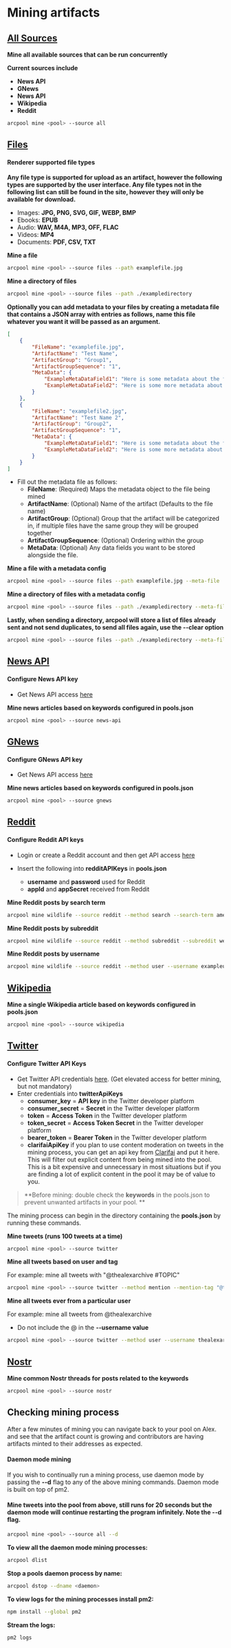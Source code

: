 # Mining artifacts

## [All Sources](/#/docs/creating-a-pool/mining-artifacts#all)

**Mine all available sources that can be run concurrently**

**Current sources include**

- **News API**
- **GNews**
- **News API**
- **Wikipedia**
- **Reddit**

```sh
arcpool mine <pool> --source all
```

## [Files](/#/docs/creating-a-pool/mining-artifacts#files)

#### Renderer supported file types

**Any file type is supported for upload as an artifact, however the following types are supported by the user interface. Any file types not in the following list can still be found in the site, however they will only be available for download.**

- Images: **JPG, PNG, SVG, GIF, WEBP, BMP**
- Ebooks: **EPUB**
- Audio: **WAV, M4A, MP3, OFF, FLAC**
- Videos: **MP4**
- Documents: **PDF, CSV, TXT**

**Mine a file**

```sh
arcpool mine <pool> --source files --path examplefile.jpg
```

**Mine a directory of files**

```sh
arcpool mine <pool> --source files --path ./exampledirectory
```

**Optionally you can add metadata to your files by creating a metadata file that contains a JSON array with entries as follows, name this file whatever you want it will be passed as an argument.**

```json
[
	{
		"FileName": "examplefile.jpg",
		"ArtifactName": "Test Name",
		"ArtifactGroup": "Group1",
		"ArtifactGroupSequence": "1",
		"MetaData": {
			"ExampleMetaDataField1": "Here is some metadata about the file",
			"ExampleMetaDataField2": "Here is some more metadata about the file"
		}
	},
	{
		"FileName": "examplefile2.jpg",
		"ArtifactName": "Test Name 2",
		"ArtifactGroup": "Group2",
		"ArtifactGroupSequence": "1",
		"MetaData": {
			"ExampleMetaDataField1": "Here is some metadata about the file",
			"ExampleMetaDataField2": "Here is some more metadata about the file"
		}
	}
]
```

- Fill out the metadata file as follows:
  - **FileName**: (Required) Maps the metadata object to the file being mined
  - **ArtifactName**: (Optional) Name of the artifact (Defaults to the file name)
  - **ArtifactGroup**: (Optional) Group that the artifact will be categorized in, if multiple files have the same group they will be grouped together
  - **ArtifactGroupSequence**: (Optional) Ordering within the group
  - **MetaData**: (Optional) Any data fields you want to be stored alongside the file.

**Mine a file with a metadata config**

```sh
arcpool mine <pool> --source files --path examplefile.jpg --meta-file ./metafile.json
```

**Mine a directory of files with a metadata config**

```sh
arcpool mine <pool> --source files --path ./exampledirectory --meta-file ./metafile.json
```

**Lastly, when sending a directory, arcpool will store a list of files already sent and not send duplicates, to send all files again, use the --clear option**

```sh
arcpool mine <pool> --source files --path ./exampledirectory --meta-file ./metafile.json --clear
```

## [News API](/#/docs/creating-a-pool/mining-artifacts#news)

#### Configure News API key

- Get News API access [here](https://newsapi.org/)

**Mine news articles based on keywords configured in pools.json**

```sh
arcpool mine <pool> --source news-api
```

## [GNews](/#/docs/creating-a-pool/mining-artifacts#gnews)

#### Configure GNews API key

- Get News API access [here](https://gnews.io/)

**Mine news articles based on keywords configured in pools.json**

```sh
arcpool mine <pool> --source gnews
```

## [Reddit](/#/docs/creating-a-pool/mining-artifacts#reddit)

#### Configure Reddit API keys

- Login or create a Reddit account and then get API access [here](https://www.reddit.com/prefs/apps)

- Insert the following into **redditAPIKeys** in **pools.json**
  - **username** and **password** used for Reddit
  - **appId** and **appSecret** received from Reddit

**Mine Reddit posts by search term**

```sh
arcpool mine wildlife --source reddit --method search --search-term america
```

**Mine Reddit posts by subreddit**

```sh
arcpool mine wildlife --source reddit --method subreddit --subreddit webdev
```

**Mine Reddit posts by username**

```sh
arcpool mine wildlife --source reddit --method user --username exampleusername
```

## [Wikipedia](/#/docs/creating-a-pool/mining-artifacts#wikipedia)

**Mine a single Wikipedia article based on keywords configured in pools.json**

```sh
arcpool mine <pool> --source wikipedia
```

## [Twitter](/#/docs/creating-a-pool/mining-artifacts#twitter)

#### Configure Twitter API Keys

- Get Twitter API credentials [here](https://developer.twitter.com/en/docs/authentication/oauth-1-0a/api-key-and-secret). (Get elevated access for better mining, but not mandatory)
- Enter credentials into **twitterApiKeys**
  - **consumer_key** = **API key** in the Twitter developer platform
  - **consumer_secret** = **Secret** in the Twitter developer platform
  - **token** = **Access Token** in the Twitter developer platform
  - **token_secret** = **Access Token Secret** in the Twitter developer platform
  - **bearer_token** = **Bearer Token** in the Twitter developer platform
  - **clarifaiApiKey** if you plan to use content moderation on tweets in the mining process, you can get an api key from [Clarifai](https://www.clarifai.com/) and put it here. This will filter out explicit content from being mined into the pool. This is a bit expensive and unnecessary in most situations but if you are finding a lot of explicit content in the pool it may be of value to you.

> **Before mining: double check the **keywords** in the pools.json to prevent unwanted artifacts in your pool. **

The mining process can begin in the directory containing the **pools.json** by running these commands.

**Mine tweets (runs 100 tweets at a time)**

```sh
arcpool mine <pool> --source twitter
```

**Mine all tweets based on user and tag**

For example: mine all tweets with "@thealexarchive #TOPIC"

```sh
arcpool mine <pool> --source twitter --method mention --mention-tag "@thealexarchive #TOPIC"
```

**Mine all tweets ever from a particular user**

For example: mine all tweets from @thealexarchive

- Do not include the @ in the **--username value**

```sh
arcpool mine <pool> --source twitter --method user --username thealexarchive
```

## [Nostr](/#/docs/creating-a-pool/mining-artifacts#nostr)

**Mine common Nostr threads for posts related to the keywords**

```sh
arcpool mine <pool> --source nostr
```

## Checking mining process

After a few minutes of mining you can navigate back to your pool on Alex. and see that the artifact count is growing and contributors are having artifacts minted to their addresses as expected.

#### Daemon mode mining

If you wish to continually run a mining process, use daemon mode by passing the **--d** flag to any of the above mining commands. Daemon mode is built on top of pm2.

#### Mine tweets into the pool from above, still runs for 20 seconds but the daemon mode will continue restarting the program infinitely. Note the **--d** flag.

```sh
arcpool mine <pool> --source all --d
```

**To view all the daemon mode mining processes:**

```sh
arcpool dlist
```

**Stop a pools daemon process by name:**

```sh
arcpool dstop --dname <daemon>
```

**To view logs for the mining processes install pm2:**

```sh
npm install --global pm2
```

**Stream the logs:**

```sh
pm2 logs
```
